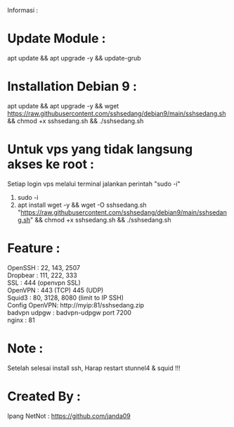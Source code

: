 Informasi :
# Update Module :
apt update && apt upgrade -y && update-grub

# Installation Debian 9 :
apt update && apt upgrade -y && wget https://raw.githubusercontent.com/sshsedang/debian9/main/sshsedang.sh && chmod +x sshsedang.sh && ./sshsedang.sh

# Untuk vps yang tidak langsung akses ke root :
Setiap login vps melalui terminal jalankan perintah "sudo -i"

1. sudo -i 
2. apt install wget -y && wget -O sshsedang.sh "https://raw.githubusercontent.com/sshsedang/debian9/main/sshsedang.sh" && chmod +x sshsedang.sh && ./sshsedang.sh

# Feature :
OpenSSH : 22, 143, 2507
<br>Dropbear : 111, 222, 333
<br>SSL : 444 (openvpn SSL) 
<br>OpenVPN : 443 (TCP) 445 (UDP)
<br>Squid3 : 80, 3128, 8080 (limit to IP SSH)
<br>Config OpenVPN: http://myip:81/sshsedang.zip
<br>badvpn udpgw : badvpn-udpgw port 7200
<br>nginx : 81

# Note :
Setelah selesai install ssh, Harap restart stunnel4 & squid !!!

# Created By :
Ipang NetNot : 
https://github.com/janda09
